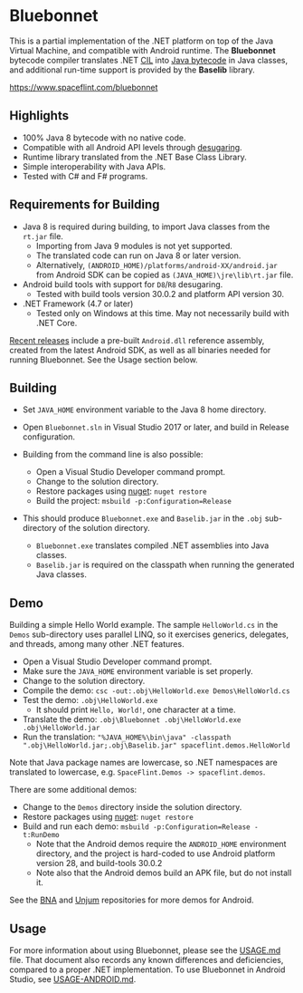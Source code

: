 # Bluebonnet

This is a partial implementation of the .NET platform on top of the Java Virtual Machine, and compatible with Android runtime.  The **Bluebonnet** bytecode compiler translates .NET [CIL](https://en.wikipedia.org/wiki/Common_Intermediate_Language) into [Java bytecode](https://en.wikipedia.org/wiki/Java_bytecode) in Java classes, and additional run-time support is provided by the **Baselib** library.

https://www.spaceflint.com/bluebonnet

## Highlights

- 100% Java 8 bytecode with no native code.
- Compatible with all Android API levels through [desugaring](https://developer.android.com/studio/write/java8-support).
- Runtime library translated from the .NET Base Class Library.
- Simple interoperability with Java APIs.
- Tested with C# and F# programs.

## Requirements for Building

- Java 8 is required during building, to import Java classes from the `rt.jar` file.
    - Importing from Java 9 modules is not yet supported.
    - The translated code can run on Java 8 or later version.
    - Alternatively, `(ANDROID_HOME)/platforms/android-XX/android.jar` from Android SDK can be copied as `(JAVA_HOME)\jre\lib\rt.jar` file.
- Android build tools with support for `D8`/`R8` desugaring.
    - Tested with build tools version 30.0.2 and platform API version 30.
- .NET Framework (4.7 or later)
    - Tested only on Windows at this time.  May not necessarily build with .NET Core.

[Recent releases](https://github.com/spaceflint7/bluebonnet/releases) include a pre-built `Android.dll` reference assembly, created from the latest Android SDK, as well as all binaries needed for running Bluebonnet.  See the Usage section below.

## Building

- Set `JAVA_HOME` environment variable to the Java 8 home directory.
- Open `Bluebonnet.sln` in Visual Studio 2017 or later, and build in Release configuration.
- Building from the command line is also possible:
    - Open a Visual Studio Developer command prompt.
    - Change to the solution directory.
    - Restore packages using [nuget](https://www.nuget.org/downloads): `nuget restore`
    - Build the project: `msbuild -p:Configuration=Release`

- This should produce `Bluebonnet.exe` and `Baselib.jar` in the `.obj` sub-directory of the solution directory.
    - `Bluebonnet.exe` translates compiled .NET assemblies into Java classes.
    - `Baselib.jar` is required on the classpath when running the generated Java classes.

## Demo

Building a simple Hello World example.  The sample `HelloWorld.cs` in the `Demos` sub-directory uses parallel LINQ, so it exercises generics, delegates, and threads, among many other .NET features.

- Open a Visual Studio Developer command prompt.
- Make sure the `JAVA_HOME` environment variable is set properly.
- Change to the solution directory.
- Compile the demo: `csc -out:.obj\HelloWorld.exe Demos\HelloWorld.cs`
- Test the demo: `.obj\HelloWorld.exe`
    - It should print `Hello, World!`, one character at a time.
- Translate the demo: `.obj\Bluebonnet .obj\HelloWorld.exe .obj\HelloWorld.jar`
- Run the translation: `"%JAVA_HOME%\bin\java" -classpath ".obj\HelloWorld.jar;.obj\Baselib.jar" spaceflint.demos.HelloWorld`

Note that Java package names are lowercase, so .NET namespaces are translated to lowercase, e.g. `SpaceFlint.Demos -> spaceflint.demos`.

There are some additional demos:

- Change to the `Demos` directory inside the solution directory.
- Restore packages using [nuget](https://www.nuget.org/downloads): `nuget restore`
- Build and run each demo:  `msbuild -p:Configuration=Release -t:RunDemo`
    - Note that the Android demos require the `ANDROID_HOME` environment directory, and the project is hard-coded to use Android platform version 28, and build-tools 30.0.2
    - Note also that the Android demos build an APK file, but do not install it.

See the [BNA](https://github.com/spaceflint7/bna) and [Unjum](https://github.com/spaceflint7/unjum) repositories for more demos for Android.

## Usage

For more information about using Bluebonnet, please see the [USAGE.md](USAGE.md) file.  That document also records any known differences and deficiencies, compared to a proper .NET implementation.  To use Bluebonnet in Android Studio, see [USAGE-ANDROID.md](USAGE-ANDROID.md).